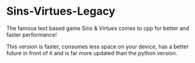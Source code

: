 # Sins-Virtues-Legacy
The famous text based game Sins &amp; Virtues comes to cpp for better and faster performance!

This version is faster, consumes less space on your device, has a better future in front of it and is far more updated than the python version.
